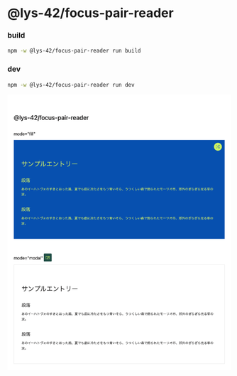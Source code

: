 # @lys-42/focus-pair-reader

### build

```sh
npm -w @lys-42/focus-pair-reader run build
```

### dev

```sh
npm -w @lys-42/focus-pair-reader run dev
```

![screenshot.png](./screenshot.png)
